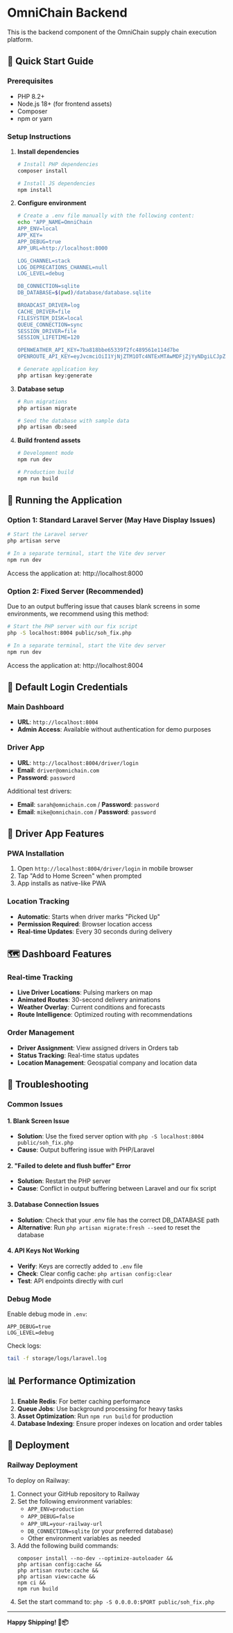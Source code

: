 # OmniChain Backend

This is the backend component of the OmniChain supply chain execution platform.

## 🚀 Quick Start Guide

### Prerequisites

- PHP 8.2+
- Node.js 18+ (for frontend assets)
- Composer
- npm or yarn

### Setup Instructions

1. **Install dependencies**
   ```bash
   # Install PHP dependencies
   composer install
   
   # Install JS dependencies
   npm install
   ```

2. **Configure environment**
   ```bash
   # Create a .env file manually with the following content:
   echo "APP_NAME=OmniChain
   APP_ENV=local
   APP_KEY=
   APP_DEBUG=true
   APP_URL=http://localhost:8000
   
   LOG_CHANNEL=stack
   LOG_DEPRECATIONS_CHANNEL=null
   LOG_LEVEL=debug
   
   DB_CONNECTION=sqlite
   DB_DATABASE=$(pwd)/database/database.sqlite
   
   BROADCAST_DRIVER=log
   CACHE_DRIVER=file
   FILESYSTEM_DISK=local
   QUEUE_CONNECTION=sync
   SESSION_DRIVER=file
   SESSION_LIFETIME=120
   
   OPENWEATHER_API_KEY=7ba818bbe65339f2fc489561e114d7be
   OPENROUTE_API_KEY=eyJvcmciOiI1YjNjZTM1OTc4NTExMTAwMDFjZjYyNDgiLCJpZCI6ImM4ZjI4MjJmYWU2MzRiYTZhMjk5NWM0YWI2MGJkMGQ2IiwiaCI6Im11cm11cjY0In0=" > .env
   
   # Generate application key
   php artisan key:generate
   ```

3. **Database setup**
   ```bash
   # Run migrations
   php artisan migrate
   
   # Seed the database with sample data
   php artisan db:seed
   ```

4. **Build frontend assets**
   ```bash
   # Development mode
   npm run dev
   
   # Production build
   npm run build
   ```

## 🚀 Running the Application

### Option 1: Standard Laravel Server (May Have Display Issues)

```bash
# Start the Laravel server
php artisan serve

# In a separate terminal, start the Vite dev server
npm run dev
```

Access the application at: http://localhost:8000

### Option 2: Fixed Server (Recommended)

Due to an output buffering issue that causes blank screens in some environments, we recommend using this method:

```bash
# Start the PHP server with our fix script
php -S localhost:8004 public/soh_fix.php

# In a separate terminal, start the Vite dev server
npm run dev
```

Access the application at: http://localhost:8004

## 🔑 Default Login Credentials

### Main Dashboard
- **URL**: `http://localhost:8004`
- **Admin Access**: Available without authentication for demo purposes

### Driver App
- **URL**: `http://localhost:8004/driver/login`
- **Email**: `driver@omnichain.com`
- **Password**: `password`

Additional test drivers:
- **Email**: `sarah@omnichain.com` / **Password**: `password`
- **Email**: `mike@omnichain.com` / **Password**: `password`

## 📱 Driver App Features

### PWA Installation
1. Open `http://localhost:8004/driver/login` in mobile browser
2. Tap "Add to Home Screen" when prompted
3. App installs as native-like PWA

### Location Tracking
- **Automatic**: Starts when driver marks "Picked Up"
- **Permission Required**: Browser location access
- **Real-time Updates**: Every 30 seconds during delivery

## 🗺️ Dashboard Features

### Real-time Tracking
- **Live Driver Locations**: Pulsing markers on map
- **Animated Routes**: 30-second delivery animations
- **Weather Overlay**: Current conditions and forecasts
- **Route Intelligence**: Optimized routing with recommendations

### Order Management
- **Driver Assignment**: View assigned drivers in Orders tab
- **Status Tracking**: Real-time status updates
- **Location Management**: Geospatial company and location data

## 🐛 Troubleshooting

### Common Issues

#### 1. Blank Screen Issue
- **Solution**: Use the fixed server option with `php -S localhost:8004 public/soh_fix.php`
- **Cause**: Output buffering issue with PHP/Laravel

#### 2. "Failed to delete and flush buffer" Error
- **Solution**: Restart the PHP server
- **Cause**: Conflict in output buffering between Laravel and our fix script

#### 3. Database Connection Issues
- **Solution**: Check that your .env file has the correct DB_DATABASE path
- **Alternative**: Run `php artisan migrate:fresh --seed` to reset the database

#### 4. API Keys Not Working
- **Verify**: Keys are correctly added to `.env` file
- **Check**: Clear config cache: `php artisan config:clear`
- **Test**: API endpoints directly with curl

### Debug Mode

Enable debug mode in `.env`:
```env
APP_DEBUG=true
LOG_LEVEL=debug
```

Check logs:
```bash
tail -f storage/logs/laravel.log
```

## 📊 Performance Optimization

1. **Enable Redis**: For better caching performance
2. **Queue Jobs**: Use background processing for heavy tasks
3. **Asset Optimization**: Run `npm run build` for production
4. **Database Indexing**: Ensure proper indexes on location and order tables

## 🚀 Deployment

### Railway Deployment

To deploy on Railway:

1. Connect your GitHub repository to Railway
2. Set the following environment variables:
   - `APP_ENV=production`
   - `APP_DEBUG=false`
   - `APP_URL=your-railway-url`
   - `DB_CONNECTION=sqlite` (or your preferred database)
   - Other environment variables as needed
3. Add the following build commands:
   ```
   composer install --no-dev --optimize-autoloader && 
   php artisan config:cache && 
   php artisan route:cache && 
   php artisan view:cache && 
   npm ci && 
   npm run build
   ```
4. Set the start command to: `php -S 0.0.0.0:$PORT public/soh_fix.php`

---

**Happy Shipping! 🚛📦**